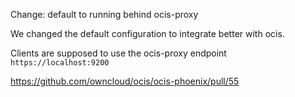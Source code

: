 Change: default to running behind ocis-proxy

We changed the default configuration to integrate better with ocis.

Clients are supposed to use the ocis-proxy endpoint `https://localhost:9200`

<https://github.com/owncloud/ocis/ocis-phoenix/pull/55>

